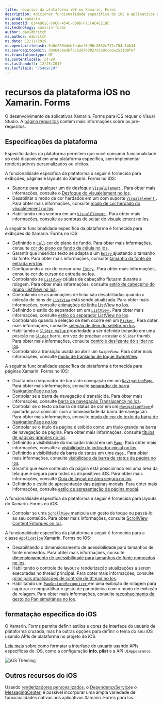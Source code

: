```yaml
---
title: recursos da plataforma iOS no Xamarin. Forms
description: Adicionar funcionalidade específica do iOS a aplicativos Xamarin. Forms.
ms.prod: xamarin
ms.assetid: 634AB62E-68C8-454C-838B-F1CC4E4E21BC
ms.technology: xamarin-forms
author: davidbritch
ms.author: dabritch
ms.date: 12/11/2019
ms.openlocfilehash: 5d0e289ddeb7eabef6d96c8882c772c704c54b34
ms.sourcegitcommit: d0e6436edbf7c52d760027d5e0ccaba2531d9fef
ms.translationtype: MT
ms.contentlocale: pt-BR
ms.lasthandoff: 12/25/2019
ms.locfileid: "75489720"
---
```

# <a name="ios-platform-features-in-xamarinforms"></a>recursos da plataforma iOS no Xamarin. Forms

O desenvolvimento de aplicativos Xamarin. Forms para iOS requer o Visual Studio. A [página requisitos](~/get-started/requirements.md) contém mais informações sobre os pré-requisitos.

## <a name="platform-specifics"></a>Especificações da plataforma

Especificidades da plataforma permitem que você consumir funcionalidade só está disponível em uma plataforma específica, sem implementar renderizadores personalizados ou efeitos.

A funcionalidade específica da plataforma a seguir é fornecida para exibições, páginas e layouts do Xamarin. Forms no iOS:

- Suporte para qualquer um de desfoque [ `VisualElement` ](xref:Xamarin.Forms.VisualElement). Para obter mais informações, consulte o [Desfoque do visualelement no Ios](visualelement-blur.md).
- Desabilitar o modo de cor herdados em um com suporte [ `VisualElement` ](xref:Xamarin.Forms.VisualElement). Para obter mais informações, consulte [modo de cor herdado do visualelement no Ios](legacy-color-mode.md).
- Habilitando uma sombra em um [ `VisualElement` ](xref:Xamarin.Forms.VisualElement). Para obter mais informações, consulte as [sombras de soltar do visualelement no Ios](visualelement-drop-shadow.md).

A seguinte funcionalidade específica da plataforma é fornecida para exibições do Xamarin. Forms no iOS:

- Definindo o [`Cell`](xref:Xamarin.Forms.Cell) cor do plano de fundo. Para obter mais informações, consulte [cor do plano de fundo da célula no Ios](cell-background-color.md).
- Garantir que inseridos texto se adapta a um [ `Entry` ](xref:Xamarin.Forms.Entry) ajustando o tamanho da fonte. Para obter mais informações, consulte [tamanho da fonte de entrada em Ios](entry-font-size.md).
- Configurando a cor do cursor uma [ `Entry` ](xref:Xamarin.Forms.Entry). Para obter mais informações, consulte [cor do cursor de entrada no Ios](entry-cursor-color.md).
- Controlando se [`ListView`](xref:Xamarin.Forms.ListView) células de cabeçalho flutuam durante a rolagem. Para obter mais informações, consulte [estilo de cabeçalho do grupo ListView no Ios](listview-group-header-style.md).
- Controlando se as animações de linha são desabilitadas quando a coleção de itens de [`ListView`](xref:Xamarin.Forms.ListView) está sendo atualizada. Para obter mais informações, consulte [animações de linha ListView no Ios](listview-row-animations.md).
- Definindo o estilo do separador em um [ `ListView` ](xref:Xamarin.Forms.ListView). Para obter mais informações, consulte [estilo do separador ListView no Ios](listview-separator-style.md).
- Controlando quando a seleção de item ocorre em um [ `Picker` ](xref:Xamarin.Forms.Picker). Para obter mais informações, consulte [seleção de item do seletor no Ios](picker-selection.md).
- Habilitando a [ `Slider.Value` ](xref:Xamarin.Forms.Slider.Value) propriedade a ser definido tocando em uma posição no [ `Slider` ](xref:Xamarin.Forms.Slider) barra, em vez de precisar arrastar o `Slider` thumb. Para obter mais informações, consulte [controle deslizante do slider no Ios](slider-thumb.md).
- Controlando a transição usada ao abrir um `SwipeView`. Para obter mais informações, consulte [modo de transição de toque SwipeView](swipeview-swipetransitionmode.md).

A seguinte funcionalidade específica de plataforma é fornecida para páginas Xamarin. Forms no iOS:

- Ocultando o separador de barra de navegação em um [ `NavigationPage` ](xref:Xamarin.Forms.NavigationPage). Para obter mais informações, consulte [separador de barra NavigationPage no Ios](navigation-bar-separator.md).
- Controlar se a barra de navegação é translúcida. Para obter mais informações, consulte [barra de navegação Translucency no Ios](navigation-bar-translucent.md).
- Controlar se o texto da barra de status de cor em um [ `NavigationPage` ](xref:Xamarin.Forms.NavigationPage) é ajustado para coincidir com a luminosidade da barra de navegação. Para obter mais informações, consulte [modo de cor de texto da barra de NavigationPage no Ios](status-bar-text-color.md).
- Controlar se o título da página é exibido como um título grande na barra de navegação de página. Para obter mais informações, consulte [títulos de páginas grandes no Ios](page-large-title.md).
- Definindo a visibilidade do indicador inicial em um [`Page`](xref:Xamarin.Forms.Page). Para obter mais informações, consulte a [visibilidade do indicador inicial no Ios](page-home-indicator.md).
- Definindo a visibilidade da barra de status em uma [ `Page` ](xref:Xamarin.Forms.Page). Para obter mais informações, consulte [visibilidade da barra de status da página no Ios](page-status-bar-visibility.md).
- Garantir que esse conteúdo da página está posicionado em uma área da tela que é segura para todos os dispositivos iOS. Para obter mais informações, consulte [Guia de layout de área segura no Ios](page-safe-area-layout.md).
- Definindo o estilo de apresentação das páginas modais. Para obter mais informações, consulte [estilo de apresentação de página modal](page-presentation-style.md).

A funcionalidade específica da plataforma a seguir é fornecida para layouts do Xamarin. Forms no iOS:

- Controlar se uma [ `ScrollView` ](xref:Xamarin.Forms.ScrollView) manipula um gesto de toque ou passá-lo ao seu conteúdo. Para obter mais informações, consulte [ScrollView Content Entoques on Ios](scrollview-content-touches.md).

A funcionalidade específica da plataforma a seguir é fornecida para a classe [`Application`](xref:Xamarin.Forms.Application) Xamarin. Forms no IOS:

- Desabilitando o dimensionamento de acessibilidade para tamanhos de fonte nomeados. Para obter mais informações, consulte [dimensionamento de acessibilidade para tamanhos de fonte nomeados no Ios](named-font-size-scaling.md).
- Habilitando o controle de layout e renderização atualizações a serem executadas no thread principal. Para obter mais informações, consulte [principais atualizações de controle de thread no Ios](main-thread-updates-ui.md).
- Habilitando um [ `PanGestureRecognizer` ](xref:Xamarin.Forms.PanGestureRecognizer) em uma exibição de rolagem para capturar e compartilhar o gesto de panorâmica com o modo de exibição de rolagem. Para obter mais informações, consulte [reconhecimento de gesto de Pan simultânea no Ios](application-pan-gesture.md).

## <a name="ios-specific-formatting"></a>formatação específica do iOS

O Xamarin. Forms permite definir estilos e cores de interface do usuário de plataforma cruzada, mas há outras opções para definir o tema do seu iOS usando APIs de plataforma no projeto do iOS.

[Leia mais](formatting.md) sobre como formatar a interface do usuário usando APIs específicas do IOS, como a configuração **info. plist** e a API `UIAppearance`.

![](images/status-white-sml.png "iOS Theming")

## <a name="other-ios-features"></a>Outros recursos do iOS

Usando [renderizadores personalizados](~/xamarin-forms/app-fundamentals/custom-renderer/index.md), o [DependencyService](~/xamarin-forms/app-fundamentals/dependency-service/index.md)e o [MessagingCenter](~/xamarin-forms/app-fundamentals/messaging-center.md), é possível incorporar uma ampla variedade de funcionalidades nativas aos aplicativos Xamarin. Forms para Ios.
